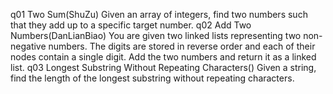 q01 Two Sum(ShuZu)
Given an array of integers, find two numbers such that they add up to a specific target number.
q02 Add Two Numbers(DanLianBiao)
You are given two linked lists representing two non-negative numbers. The digits are stored in reverse order and each of their nodes contain a single digit. Add the two numbers and return it as a linked list.
q03 Longest Substring Without Repeating Characters()
Given a string, find the length of the longest substring without repeating characters.